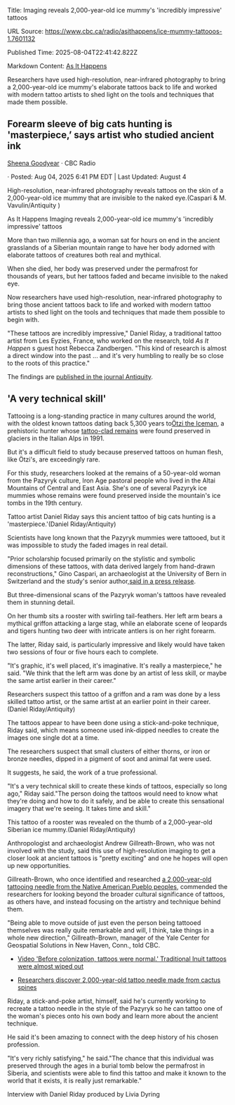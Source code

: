 Title: Imaging reveals 2,000-year-old ice mummy's 'incredibly impressive' tattoos

URL Source: https://www.cbc.ca/radio/asithappens/ice-mummy-tattooos-1.7601132

Published Time: 2025-08-04T22:41:42.822Z

Markdown Content:
[As It Happens](https://www.cbc.ca/radio/asithappens)

Researchers have used high-resolution, near-infrared photography to bring a 2,000-year-old ice mummy's elaborate tattoos back to life and worked with modern tattoo artists to shed light on the tools and techniques that made them possible.

Forearm sleeve of big cats hunting is 'masterpiece,’ says artist who studied ancient ink
----------------------------------------------------------------------------------------

[Sheena Goodyear](https://www.cbc.ca/radio/author/sheena-goodyear-1.3631841) · CBC Radio

· Posted: Aug 04, 2025 6:41 PM EDT | Last Updated: August 4

High-resolution, near-infrared photography reveals tattoos on the skin of a 2,000-year-old ice mummy that are invisible to the naked eye.(Caspari & M. Vavulin/Antiquity )

As It Happens Imaging reveals 2,000-year-old ice mummy's 'incredibly impressive' tattoos

More than two millennia ago, a woman sat for hours on end in the ancient grasslands of a Siberian mountain range to have her body adorned with elaborate tattoos of creatures both real and mythical.

When she died, her body was preserved under the permafrost for thousands of years, but her tattoos faded and became invisible to the naked eye.

Now researchers have used high-resolution, near-infrared photography to bring those ancient tattoos back to life and worked with modern tattoo artists to shed light on the tools and techniques that made them possible to begin with.

"These tattoos are incredibly impressive," Daniel Riday, a traditional tattoo artist from Les Eyzies, France, who worked on the research, told _As It Happen_ s guest host Rebecca Zandbergen. "This kind of research is almost a direct window into the past ... and it's very humbling to really be so close to the roots of this practice."

The findings are [published in the journal Antiquity](https://www.cambridge.org/core/journals/antiquity/article/highresolution-nearinfrared-data-reveal-pazyryk-tattooing-methods/74D1A37DF0F0920F3BFCA82EA19DDF5B#figures).

'A very technical skill'
------------------------

Tattooing is a long-standing practice in many cultures around the world, with the oldest known tattoos dating back 5,300 years to[Ötzi the Iceman](https://www.cbc.ca/news/science/oetzi-iceman-fur-hat-leather-quiver-1.3726253), a prehistoric hunter whose [tattoo-clad remains](https://www.si.edu/stories/ancient-ink-iceman-otzi-has-worlds-oldest-tattoos) were found preserved in glaciers in the Italian Alps in 1991.

But it's a difficult field to study because preserved tattoos on human flesh, like Ötzi's, are exceedingly rare.

For this study, researchers looked at the remains of a 50-year-old woman from the Pazyryk culture, Iron Age pastoral people who lived in the Altai Mountains of Central and East Asia. She's one of several Pazyryk ice mummies whose remains were found preserved inside the mountain's ice tombs in the 19th century.

Tattoo artist Daniel Riday says this ancient tattoo of big cats hunting is a 'masterpiece.'(Daniel Riday/Antiquity)

Scientists have long known that the Pazyryk mummies were tattooed, but it was impossible to study the faded images in real detail.

"Prior scholarship focused primarily on the stylistic and symbolic dimensions of these tattoos, with data derived largely from hand-drawn reconstructions," Gino Caspari, an archaeologist at the University of Bern in Switzerland and the study's senior author,[said in a press release](https://antiquity.ac.uk/index.php/news/2025/modern-tattooers-meet-their-ancient-match-ice-mummies-siberia).

But three-dimensional scans of the Pazyryk woman's tattoos have revealed them in stunning detail.

On her thumb sits a rooster with swirling tail-feathers. Her left arm bears a mythical griffon attacking a large stag, while an elaborate scene of leopards and tigers hunting two deer with intricate antlers is on her right forearm.

The latter, Riday said, is particularly impressive and likely would have taken two sessions of four or five hours each to complete.

"It's graphic, it's well placed, it's imaginative. It's really a masterpiece," he said. "We think that the left arm was done by an artist of less skill, or maybe the same artist earlier in their career."

Researchers suspect this tattoo of a griffon and a ram was done by a less skilled tattoo artist, or the same artist at an earlier point in their career. (Daniel Riday/Antiquity)

The tattoos appear to have been done using a stick-and-poke technique, Riday said, which means someone used ink-dipped needles to create the images one single dot at a time.

The researchers suspect that small clusters of either thorns, or iron or bronze needles, dipped in a pigment of soot and animal fat were used.

It suggests, he said, the work of a true professional.

"It's a very technical skill to create these kinds of tattoos, especially so long ago," Riday said."The person doing the tattoos would need to know what they're doing and how to do it safely, and be able to create this sensational imagery that we're seeing. It takes time and skill."

This tattoo of a rooster was revealed on the thumb of a 2,000-year-old Siberian ice mummy.(Daniel Riday/Antiquity)

Anthropologist and archaeologist Andrew Gillreath-Brown, who was not involved with the study, said this use of high-resolution imaging to get a closer look at ancient tattoos is "pretty exciting" and one he hopes will open up new opportunities.

Gillreath-Brown, who once identified and researched [a 2,000-year-old tattooing needle from the Native American Pueblo peoples](https://www.cbc.ca/radio/asithappens/as-it-happens-friday-edition-1.5039044/researchers-discover-2-000-year-old-tattoo-needle-made-from-cactus-spines-1.5039095), commended the researchers for looking beyond the broader cultural significance of tattoos, as others have, and instead focusing on the artistry and technique behind them.

"Being able to move outside of just even the person being tattooed themselves was really quite remarkable and will, I think, take things in a whole new direction," Gillreath-Brown, manager of the Yale Center for Geospatial Solutions in New Haven, Conn., told CBC.

*   [Video 'Before colonization, tattoos were normal.' Traditional Inuit tattoos were almost wiped out](https://www.cbc.ca/documentaries/before-colonization-tattoos-were-normal-traditional-inuit-tattoos-were-almost-wiped-out-1.6893321)

*   [Researchers discover 2,000-year-old tattoo needle made from cactus spines](https://www.cbc.ca/radio/asithappens/as-it-happens-friday-edition-1.5039044/researchers-discover-2-000-year-old-tattoo-needle-made-from-cactus-spines-1.5039095)

Riday, a stick-and-poke artist, himself, said he's currently working to recreate a tattoo needle in the style of the Pazyryk so he can tattoo one of the woman's pieces onto his own body and learn more about the ancient technique.

He said it's been amazing to connect with the deep history of his chosen profession.

"It's very richly satisfying," he said."The chance that this individual was preserved through the ages in a burial tomb below the permafrost in Siberia, and scientists were able to find this tattoo and make it known to the world that it exists, it is really just remarkable."

Interview with Daniel Riday produced by Livia Dyring